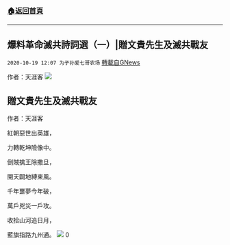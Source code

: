 ###  [:house:返回首頁](https://github.com/ourhimalayas/txt)
---

## 爆料革命滅共詩詞選（一）|贈文貴先生及滅共戰友
`2020-10-19 12:07 为子孙爱七哥农场` [轉載自GNews](https://gnews.org/zh-hant/434329/)

作者：天涯客
![]()![](https://gnews-media-offload.s3.amazonaws.com/wp-content/uploads/2020/10/19114651/%E8%AF%97%E8%AF%8D%E9%80%891%E5%89%AF%E6%9C%AC-2-scaled.jpg)
## 贈文貴先生及滅共戰友

作者：天涯客



紅朝惡世出英雄，

力轉乾坤險像中。

倒賊擒王除撒旦，

開天闢地縛東風。

千年噩夢今年破，

萬戶兇災一戶攻。

收拾山河追日月，

藍旗指路九州通。
![]()![](https://gnews-media-offload.s3.amazonaws.com/wp-content/uploads/2020/10/19112627/%E5%86%9C%E5%9C%BA%E5%B9%BF%E5%91%8Av7-2-e1603121341703.jpg)
0
